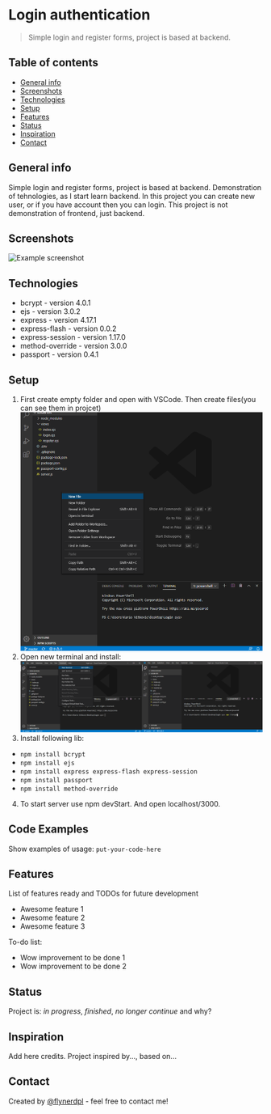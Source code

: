 # Login authentication
> Simple login and register forms, project is based at backend.

## Table of contents
* [General info](#general-info)
* [Screenshots](#screenshots)
* [Technologies](#technologies)
* [Setup](#setup)
* [Features](#features)
* [Status](#status)
* [Inspiration](#inspiration)
* [Contact](#contact)

## General info
Simple login and register forms, project is based at backend. Demonstration of tehnologies, as I start learn backend. In this project you can create new user, or if you have account then you can login. This project is not demonstration of frontend, just backend.

## Screenshots
![Example screenshot](./img/screenshot.png)

## Technologies
* bcrypt - version 4.0.1
* ejs - version 3.0.2
* express - version 4.17.1
* express-flash - version 0.0.2
* express-session - version 1.17.0
* method-override - version 3.0.0
* passport - version 0.4.1


## Setup
1. First create empty folder and open with VSCode. Then create files(you can see them in projcet) <br>
![](https://github.com/MarkoVitkovic/node.js-login_authentication/blob/master/code.png)<br>
2. Open new terminal and install: <br>
![](https://github.com/MarkoVitkovic/node.js-login_authentication/blob/master/term.png)<br>
3. Install following lib:<br>
  * `npm install bcrypt`
  * `npm install ejs`
  * `npm install express express-flash express-session`
  * `npm install passport`
  * `npm install method-override`
4. To start server use npm devStart. And open localhost/3000.<br>

## Code Examples
Show examples of usage:
`put-your-code-here`

## Features
List of features ready and TODOs for future development
* Awesome feature 1
* Awesome feature 2
* Awesome feature 3

To-do list:
* Wow improvement to be done 1
* Wow improvement to be done 2

## Status
Project is: _in progress_, _finished_, _no longer continue_ and why?

## Inspiration
Add here credits. Project inspired by..., based on...

## Contact
Created by [@flynerdpl](https://www.flynerd.pl/) - feel free to contact me!
